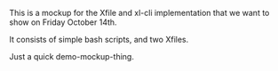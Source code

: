 This is a mockup for the Xfile and xl-cli implementation that we want to show on Friday October 14th.

It consists of simple bash scripts, and two Xfiles.

Just a quick demo-mockup-thing.